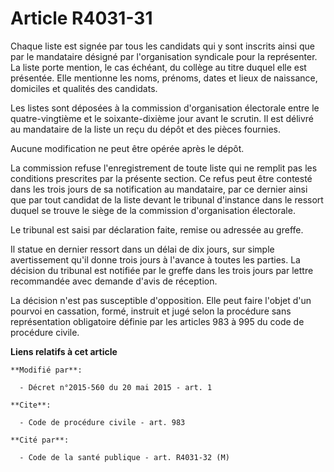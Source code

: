 # Article R4031-31

Chaque liste est signée par tous les candidats qui y sont inscrits ainsi que par le mandataire désigné par l'organisation
syndicale pour la représenter. La liste porte mention, le cas échéant, du collège au titre duquel elle est présentée. Elle
mentionne les noms, prénoms, dates et lieux de naissance, domiciles et qualités des candidats. 

Les listes sont déposées à la commission d'organisation électorale entre le quatre-vingtième et le soixante-dixième jour
avant le scrutin. Il est délivré au mandataire de la liste un reçu du dépôt et des pièces fournies. 

Aucune modification ne peut être opérée après le dépôt. 

La commission refuse l'enregistrement de toute liste qui ne remplit pas les conditions prescrites par la présente section. Ce
refus peut être contesté dans les trois jours de sa notification au mandataire, par ce dernier ainsi que par tout candidat de
la liste devant le tribunal d'instance dans le ressort duquel se trouve le siège de la commission d'organisation électorale. 

Le tribunal est saisi par déclaration faite, remise ou adressée au greffe. 

Il statue en dernier ressort dans un délai de dix jours, sur simple avertissement qu'il donne trois jours à l'avance à toutes
les parties. La décision du tribunal est notifiée par le greffe dans les trois jours par lettre recommandée avec demande
d'avis de réception. 

La décision n'est pas susceptible d'opposition. Elle peut faire l'objet d'un pourvoi en cassation, formé, instruit et jugé
selon la procédure sans représentation obligatoire définie par les articles 983 à 995 du code de procédure civile.

**Liens relatifs à cet article**

	**Modifié par**:

	  - Décret n°2015-560 du 20 mai 2015 - art. 1

	**Cite**:

	  - Code de procédure civile - art. 983

	**Cité par**:

	  - Code de la santé publique - art. R4031-32 (M)

